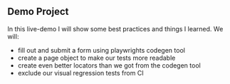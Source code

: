 ## Demo Project 

In this live-demo I will show some best practices and things I learned.
We will:

- fill out and submit a form using playwrights codegen tool
- create a page object to make our tests more readable
- create even better locators than we got from the codegen tool
- exclude our visual regression tests from CI